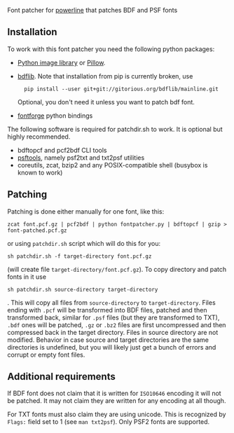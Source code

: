 Font patcher for [powerline](https://github.com/Lokaltog/powerline) that patches 
BDF and PSF fonts

Installation
------------

To work with this font patcher you need the following python packages:

- [Python image library](https://bitbucket.org/effbot/pil-2009-raclette) or 
  [Pillow](https://pypi.python.org/pypi/Pillow).
- [bdflib](https://pypi.python.org/pypi/bdflib). Note that installation from pip 
  is currently broken, use

        pip install --user git+git://gitorious.org/bdflib/mainline.git

  Optional, you don't need it unless you want to patch bdf font.

- [fontforge](http://fontforge.org) python bindings

The following software is required for patchdir.sh to work. It is optional but 
highly recommended.

- bdftopcf and pcf2bdf CLI tools
- [psftools](http://www.seasip.info/Unix/PSF/), namely psf2txt and txt2psf 
  utilities
- coreutils, zcat, bzip2 and any POSIX-compatible shell (busybox is known to 
  work)

Patching
--------

Patching is done either manually for one font, like this:

    zcat font.pcf.gz | pcf2bdf | python fontpatcher.py | bdftopcf | gzip > font-patched.pcf.gz

or using `patchdir.sh` script which will do this for you:

    sh patchdir.sh -f target-directory font.pcf.gz

(will create file `target-directory/font.pcf.gz`). To copy directory and patch 
fonts in it use

    sh patchdir.sh source-directory target-directory

. This will copy all files from `source-directory` to `target-directory`. Files 
ending with `.pcf` will be transformed into BDF files, patched and then 
transformed back, similar for `.psf` files (but they are transformed to TXT), 
`.bdf` ones will be patched, `.gz` or `.bz2` files are first uncompressed and 
then compressed back in the target directory. Files in source directory are not 
modified. Behavior in case source and target directories are the same 
directories is undefined, but you will likely just get a bunch of errors and 
corrupt or empty font files.


Additional requirements
-----------------------

If BDF font does not claim that it is written for `ISO10646` encoding it will 
not be patched. It may not claim they are written for any encoding at all 
though.

For TXT fonts must also claim they are using unicode. This is recognized by 
`Flags:` field set to 1 (see `man txt2psf`). Only PSF2 fonts are supported.
